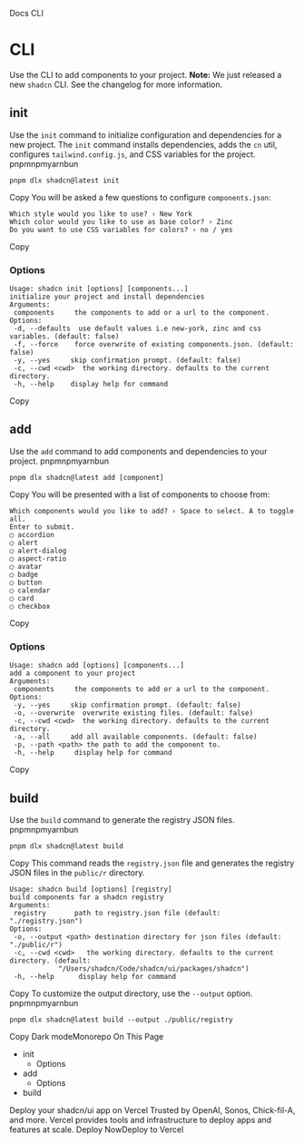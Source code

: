 Docs
CLI
# CLI
Use the CLI to add components to your project.
**Note:** We just released a new `shadcn` CLI. See the changelog for more information.
## init
Use the `init` command to initialize configuration and dependencies for a new project.
The `init` command installs dependencies, adds the `cn` util, configures `tailwind.config.js`, and CSS variables for the project.
pnpmnpmyarnbun
```
pnpm dlx shadcn@latest init

```

Copy
You will be asked a few questions to configure `components.json`:
```
Which style would you like to use? › New York
Which color would you like to use as base color? › Zinc
Do you want to use CSS variables for colors? › no / yes
```
Copy
### Options
```
Usage: shadcn init [options] [components...]
initialize your project and install dependencies
Arguments:
 components     the components to add or a url to the component.
Options:
 -d, --defaults  use default values i.e new-york, zinc and css variables. (default: false)
 -f, --force    force overwrite of existing components.json. (default: false)
 -y, --yes     skip confirmation prompt. (default: false)
 -c, --cwd <cwd>  the working directory. defaults to the current directory.
 -h, --help    display help for command
```
Copy
## add
Use the `add` command to add components and dependencies to your project.
pnpmnpmyarnbun
```
pnpm dlx shadcn@latest add [component]

```

Copy
You will be presented with a list of components to choose from:
```
Which components would you like to add? › Space to select. A to toggle all.
Enter to submit.
◯ accordion
◯ alert
◯ alert-dialog
◯ aspect-ratio
◯ avatar
◯ badge
◯ button
◯ calendar
◯ card
◯ checkbox
```
Copy
### Options
```
Usage: shadcn add [options] [components...]
add a component to your project
Arguments:
 components     the components to add or a url to the component.
Options:
 -y, --yes     skip confirmation prompt. (default: false)
 -o, --overwrite  overwrite existing files. (default: false)
 -c, --cwd <cwd>  the working directory. defaults to the current directory.
 -a, --all     add all available components. (default: false)
 -p, --path <path> the path to add the component to.
 -h, --help     display help for command
```
Copy
## build
Use the `build` command to generate the registry JSON files.
pnpmnpmyarnbun
```
pnpm dlx shadcn@latest build

```

Copy
This command reads the `registry.json` file and generates the registry JSON files in the `public/r` directory.
```
Usage: shadcn build [options] [registry]
build components for a shadcn registry
Arguments:
 registry       path to registry.json file (default: "./registry.json")
Options:
 -o, --output <path> destination directory for json files (default: "./public/r")
 -c, --cwd <cwd>   the working directory. defaults to the current directory. (default:
            "/Users/shadcn/Code/shadcn/ui/packages/shadcn")
 -h, --help      display help for command
```
Copy
To customize the output directory, use the `--output` option.
pnpmnpmyarnbun
```
pnpm dlx shadcn@latest build --output ./public/registry

```

Copy
Dark modeMonorepo
On This Page
  * init
    * Options
  * add
    * Options
  * build


Deploy your shadcn/ui app on Vercel
Trusted by OpenAI, Sonos, Chick-fil-A, and more.
Vercel provides tools and infrastructure to deploy apps and features at scale.
Deploy NowDeploy to Vercel
